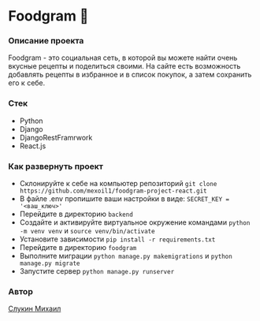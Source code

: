 # Foodgram 🥪
### Описание проекта
Foodgram - это социальная сеть, в которой вы можете найти очень вкусные рецепты и поделиться своими. На сайте есть возможность добавлять рецепты в избранное и в список покупок, а затем сохранить его к себе.
### Стек
- Python
- Django
- DjangoRestFramrwork
- React.js
### Как развернуть проект
- Склонируйте к себе на компьютер репозиторий `git clone https://github.com/mexoil1/foodgram-project-react.git`
- В файле .env пропишите ваши настройки в виде: `SECRET_KEY = '<ваш_ключ>'`
- Перейдите в директорию `backend`
- Создайте и активируйте виртуальное окружение командами
`python -m venv venv` и `source venv/bin/activate`
- Установите зависимости `pip install -r requirements.txt`
- Перейдите в директорию `foodgram`
- Выполните миграции
`python manage.py makemigrations` и `python manage.py migrate`
- Запустите сервер `python manage.py runserver`
### Автор
[Слукин Михаил](https://github.com/mexoil1)
